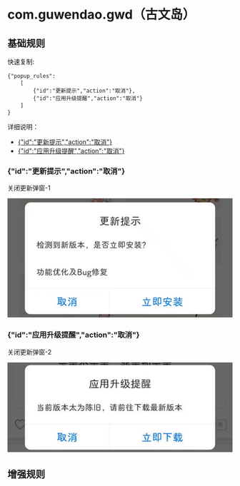 # com.guwendao.gwd（古文岛）

## 基础规则

快速复制:
```
{"popup_rules":
    [
        {"id":"更新提示","action":"取消"},
        {"id":"应用升级提醒","action":"取消"}
    ]
}
```
详细说明：
- [{"id":"更新提示","action":"取消"}](#id更新提示action取消)
- [{"id":"应用升级提醒","action":"取消"}](#id应用升级提醒action取消)

### {"id":"更新提示","action":"取消"}
关闭更新弹窗-1

![](./assets/更新弹窗-1.jpg)

### {"id":"应用升级提醒","action":"取消"}
关闭更新弹窗-2

![](./assets/更新弹窗-2.jpg)

## 增强规则
